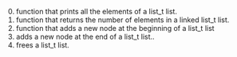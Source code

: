0. function that prints all the elements of a list_t list.
1. function that returns the number of elements 
	in a linked list_t list.
2. function that adds a new node at the beginning of a list_t list
3. adds a new node at the end of a list_t list..
4.  frees a list_t list.
